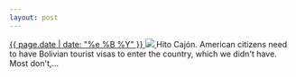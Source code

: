 ```yaml
---
layout: post
---
```


<p>
  <a href="/134">
    <time>{{ page.date | date: "%e %B %Y" }}</time>
    <img src="https://s3.amazonaws.com/life.aaronjgreenberg.com/134.jpg">
  </a>
  Hito Cajón. American citizens need to have Bolivian tourist visas to enter the country, which we didn't have. Most don't,...
</p>
